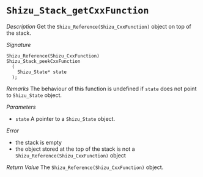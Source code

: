 # `Shizu_Stack_getCxxFunction`

*Description*
Get the `Shizu_Reference(Shizu_CxxFunction)` object on top of the stack.

*Signature*
```
Shizu_Reference(Shizu_CxxFunction)
Shizu_Stack_peekCxxFunction
  (
    Shizu_State* state
  );
```

*Remarks*
The behaviour of this function is undefined if `state` does not point to `Shizu_State` object.

*Parameters*
- `state` A pointer to a `Shizu_State` object.

*Error*
- the stack is empty
- the object stored at the top of the stack is not a `Shizu_Reference(Shizu_CxxFunction)` object

*Return Value*
The `Shizu_Reference(Shizu_CxxFunction)` object.
